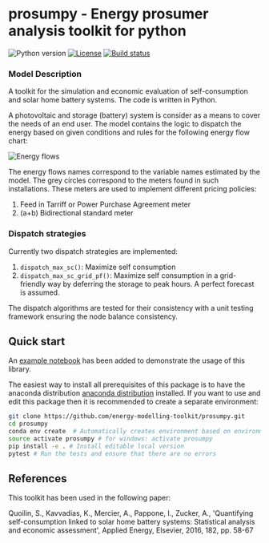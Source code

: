 prosumpy - Energy prosumer analysis toolkit for python
=================================================================
 ![Python version](https://img.shields.io/badge/python-2.7,%203.6-blue.svg) [![License](https://img.shields.io/badge/License-EUPL--1.1-blue.svg)](https://opensource.org/licenses/EUPL-1.1)  [![Build status](https://travis-ci.org/energy-modelling-toolkit/prosumpy.svg?branch=master)](https://travis-ci.org/energy-modelling-toolkit/prosumpy)



### Model Description
A toolkit for the simulation and economic evaluation of self-consumption and solar home battery systems.
The code is written in Python.

A photovoltaic and storage (battery) system is consider as a means to cover the needs of an end user. The model contains the logic to dispatch the energy based on given conditions and rules for the following energy flow chart:

![Energy flows](https://github.com/energy-modelling-toolkit/prosumpy/blob/master/docs/_static/pv_flows.png)

The energy flows names correspond to the variable names estimated by the model. The grey circles correspond to the meters found in such installations. These meters are used to implement different pricing policies:
1. Feed in Tarriff or Power Purchase Agreement meter
2. (a+b) Bidirectional standard meter

### Dispatch strategies

Currently two dispatch strategies are implemented:
1. `dispatch_max_sc()`: Maximize self consumption
2. `dispatch_max_sc_grid_pf()`: Maximize self consumption in a grid-friendly way by deferring the storage to peak hours. A perfect forecast is assumed.

The dispatch algorithms are tested for their consistency with a unit testing framework ensuring the node balance consistency.

## Quick start
An [example notebook](https://github.com/energy-modelling-toolkit/prosumpy/blob/master/notebooks/Basic%20example.ipynb) has been added to demonstrate the usage of this library.

The easiest way to install all prerequisites of this package is to have the anaconda distribution  [anaconda distribution](https://www.continuum.io/downloads)
installed. If you want to use and edit this package then it is recommended to create a separate environment:

```bash
git clone https://github.com/energy-modelling-toolkit/prosumpy.git
cd prosumpy
conda env create  # Automatically creates environment based on environment.yml
source activate prosumpy # for windows: activate prosumpy
pip install -e . # Install editable local version
pytest # Run the tests and ensure that there are no errors
```


## References
This toolkit has been used in the following paper:

Quoilin, S., Kavvadias, K., Mercier, A., Pappone, I., Zucker, A., 'Quantifying self-consumption linked to solar home battery systems: Statistical analysis and economic assessment', Applied Energy, Elsevier, 2016, 182, pp. 58-67

